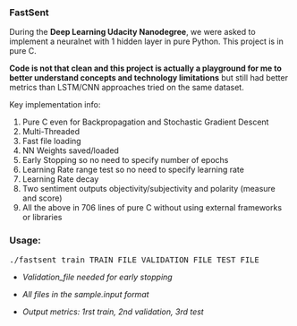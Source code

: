 <h3>FastSent</h3>

During the <b>Deep Learning Udacity Nanodegree</b>, we were asked to implement a neuralnet with 1 hidden layer in pure Python. This project is in pure C.

<b>Code is not that clean and this project is actually a playground for me to better understand concepts and technology limitations</b> but still had better metrics than LSTM/CNN approaches tried on the same dataset.

Key implementation info:
1) Pure C even for Backpropagation and Stochastic Gradient Descent
2) Multi-Threaded
3) Fast file loading
4) NN Weights saved/loaded
5) Early Stopping so no need to specify number of epochs
6) Learning Rate range test so no need to specify learning rate 
7) Learning Rate decay
8) Two sentiment outputs objectivity/subjectivity and polarity (measure and score)
9) All the above in 706 lines of pure C without using external frameworks or libraries

<h3>Usage:</h3>
<pre>./fastsent_train TRAIN_FILE VALIDATION_FILE TEST_FILE</pre>


* <i>Validation_file needed for early stopping</i>


* <i>All files in the sample.input format</i>


* <i>Output metrics: 1rst train, 2nd validation, 3rd test</i>

